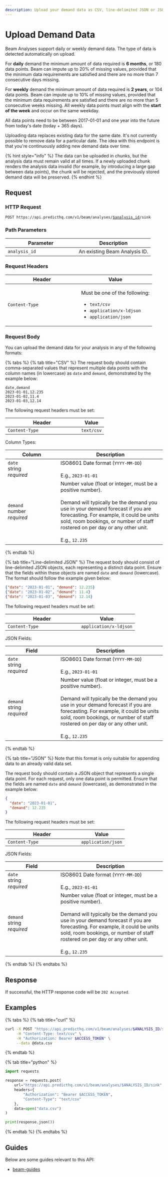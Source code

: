 ```yaml
---
description: Upload your demand data as CSV, line-delimited JSON or JSON.
---
```


# Upload Demand Data

Beam Analyses support daily or weekly demand data. The type of data is detected automatically on upload.

For **daily** demand the minimum amount of data required is **6 months**, or 180 data points. Beam can impute up to 20% of missing values, provided that the minimum data requirements are satisfied and there are no more than 7 consecutive days missing.

For **weekly** demand the minimum amount of data required is **2 years**, or 104 data points. Beam can impute up to 10% of missing values, provided that the minimum data requirements are satisfied and there are no more than 5 consecutive weeks missing. All weekly data points must align with the **start of the week** and occur on the same weekday.

All data points need to be between 2017-01-01 and one year into the future from today's date (today + 365 days).

Uploading data replaces existing data for the same date. It's not currently possible to remove data for a particular date. The idea with this endpoint is that you're continuously adding new demand data over time.

{% hint style="info" %}
The data can be uploaded in chunks, but the analysis data must remain valid at all times. If a newly uploaded chunk renders the analysis data invalid (for example, by introducing a large gap between data points), the chunk will be rejected, and the previously stored demand data will be preserved.
{% endhint %}

## Request

### HTTP Request

<pre class="language-http"><code class="lang-http">POST https://api.predicthq.com/v1/beam/analyses/<a data-footnote-ref href="#user-content-fn-1">$analysis_id</a>/sink
</code></pre>

### Path Parameters

<table><thead><tr><th width="211">Parameter</th><th>Description</th></tr></thead><tbody><tr><td><code>analysis_id</code></td><td>An existing Beam Analysis ID.</td></tr></tbody></table>

### Request Headers

<table><thead><tr><th width="219">Header</th><th>Value</th></tr></thead><tbody><tr><td><code>Content-Type</code></td><td><p>Must be one of the following:</p><ul><li><code>text/csv</code></li><li><code>application/x-ldjson</code></li><li><code>application/json</code></li></ul></td></tr></tbody></table>

### Request Body

You can upload the demand data for your analysis in any of the following formats:

{% tabs %}
{% tab title="CSV" %}
The request body should contain comma-separated values that represent multiple data points with the column names (in lowercase) as `date` and `demand`, demonstrated by the example below:

```csv
date,demand
2023-01-01,12.235
2023-01-02,11.4
2023-01-03,12.14
```

The following request headers must be set:

<table><thead><tr><th width="219">Header</th><th>Value</th></tr></thead><tbody><tr><td><code>Content-Type</code></td><td><code>text/csv</code></td></tr></tbody></table>

Column Types:

<table><thead><tr><th width="153">Column</th><th>Description</th></tr></thead><tbody><tr><td><code>date</code><br>string<br><em>required</em></td><td>ISO8601 Date format (<code>YYYY-MM-DD</code>)<br><br>E.g., <code>2023-01-01</code></td></tr><tr><td><code>demand</code><br>number<br><em>required</em></td><td>Number value (float or integer, must be a positive number).<br><br>Demand will typically be the demand you use in your demand forecast if you are forecasting. For example, it could be units sold, room bookings, or number of staff rostered on per day or any other unit.<br><br>E.g., <code>12.235</code></td></tr></tbody></table>
{% endtab %}

{% tab title="Line-delimited JSON" %}
The request body should consist of line-delimited JSON objects, each representing a distinct data point. Ensure that the fields within these objects are named `date` and `demand` (lowercase). The format should follow the example given below:

```json
{"date": "2023-01-01", "demand": 12.235}
{"date": "2023-01-02", "demand": 11.4}
{"date": "2023-01-03", "demand": 12.14}
```

The following request headers must be set:

<table><thead><tr><th width="219">Header</th><th>Value</th></tr></thead><tbody><tr><td><code>Content-Type</code></td><td><code>application/x-ldjson</code></td></tr></tbody></table>

JSON Fields:

<table><thead><tr><th width="153">Field</th><th>Description</th></tr></thead><tbody><tr><td><code>date</code><br>string<br><em>required</em></td><td>ISO8601 Date format (<code>YYYY-MM-DD</code>)<br><br>E.g., <code>2023-01-01</code></td></tr><tr><td><code>demand</code><br>string<br><em>required</em></td><td>Number value (float or integer, must be a positive number).<br><br>Demand will typically be the demand you use in your demand forecast if you are forecasting. For example, it could be units sold, room bookings, or number of staff rostered on per day or any other unit.<br><br>E.g., <code>12.235</code></td></tr></tbody></table>
{% endtab %}

{% tab title="JSON" %}
Note that this format is only suitable for appending data to an already valid data set.

The request body should contain a JSON object that represents a single data point. For each request, only one data point is permitted. Ensure that the fields are named `date` and `demand` (lowercase), as demonstrated in the example below:

```json
{
  "date": "2023-01-01",
  "demand": 12.235
}
```

The following request headers must be set:

<table><thead><tr><th width="219">Header</th><th>Value</th></tr></thead><tbody><tr><td><code>Content-Type</code></td><td><code>application/json</code></td></tr></tbody></table>

JSON Fields:

<table><thead><tr><th width="153">Field</th><th>Description</th></tr></thead><tbody><tr><td><code>date</code><br>string<br><em>required</em></td><td>ISO8601 Date format (<code>YYYY-MM-DD</code>)<br><br>E.g., <code>2023-01-01</code></td></tr><tr><td><code>demand</code><br>string<br><em>required</em></td><td>Number value (float or integer, must be a positive number).<br><br>Demand will typically be the demand you use in your demand forecast if you are forecasting. For example, it could be units sold, room bookings, or number of staff rostered on per day or any other unit.<br><br>E.g., <code>12.235</code></td></tr></tbody></table>
{% endtab %}
{% endtabs %}

## Response

If successful, the HTTP response code will be `202 Accepted`.

## Examples

{% tabs %}
{% tab title="curl" %}
```bash
curl -X POST "https://api.predicthq.com/v1/beam/analyses/$ANALYSIS_ID/sink" \
     -H "Content-Type: text/csv" \
     -H "Authorization: Bearer $ACCESS_TOKEN" \
     --data @data.csv
```
{% endtab %}

{% tab title="python" %}
```python
import requests

response = requests.post(
    url="https://api.predicthq.com/v1/beam/analyses/$ANALYSIS_ID/sink",
    headers={
        "Authorization": "Bearer $ACCESS_TOKEN",
        "Content-Type": "text/csv"
    },
    data=open("data.csv")
)

print(response.json())
```
{% endtab %}
{% endtabs %}

## Guides

Below are some guides relevant to this API:

* [beam-guides](../../getting-started/guides/beam-guides/ "mention")

[^1]: An existing Beam Analysis ID.

